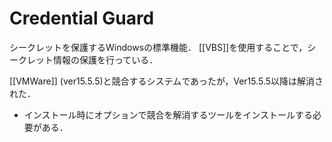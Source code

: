 # Credential Guard

シークレットを保護するWindowsの標準機能．
[[VBS]]を使用することで，シークレット情報の保護を行っている．

[[VMWare]] (ver15.5.5)と競合するシステムであったが，Ver15.5.5以降は解消された．
- インストール時にオプションで競合を解消するツールをインストールする必要がある．
